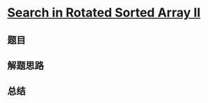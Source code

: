 # [Search in Rotated Sorted Array II](https://leetcode.com/problems/search-in-rotated-sorted-array-ii/)

## 题目


## 解题思路


## 总结


